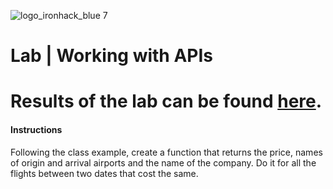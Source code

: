 ![logo_ironhack_blue 7](https://user-images.githubusercontent.com/23629340/40541063-a07a0a8a-601a-11e8-91b5-2f13e4e6b441.png)

# Lab | Working with APIs
# Results of the lab can be found [here]([https://github.com/ainaraguerraf/Data_Analytics_bootcamp_labs/blob/main/UNIT%208%20-%20HTML%2C%20WEBSCRAPPING%2C%20APIS%2C%20CLUSTERING/3.%20lab-working-with-api/working%20with%20API%20-%20Ainara%20Guerra.ipynb](https://github.com/ainaraguerraf/Data_Analytics_bootcamp_labs/blob/main/UNIT%208%20-%20HTML%2C%20WEBSCRAPPING%2C%20APIS%2C%20CLUSTERING/3.%20lab-working-with-api/FINAL%20-%20working%20with%20APIs%20-%20Ainara%20Guerra.ipynb)https://github.com/ainaraguerraf/Data_Analytics_bootcamp_labs/blob/main/UNIT%208%20-%20HTML%2C%20WEBSCRAPPING%2C%20APIS%2C%20CLUSTERING/3.%20lab-working-with-api/FINAL%20-%20working%20with%20APIs%20-%20Ainara%20Guerra.ipynb).

#### Instructions 
Following the class example, create a function that returns the price, names of origin and arrival airports and the name of the company. Do it for all the flights between two dates that cost the same.
